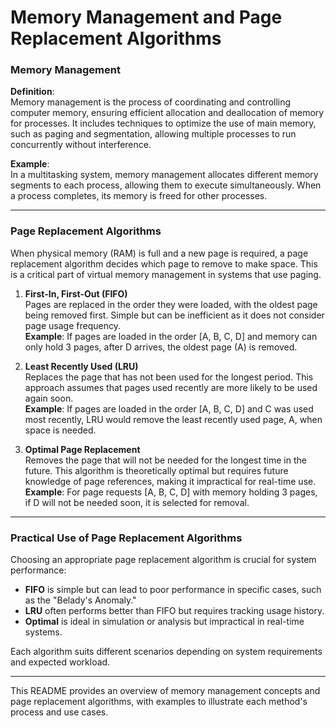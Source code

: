 # Memory Management and Page Replacement Algorithms

### Memory Management

**Definition**:  
Memory management is the process of coordinating and controlling computer memory, ensuring efficient allocation and deallocation of memory for processes. It includes techniques to optimize the use of main memory, such as paging and segmentation, allowing multiple processes to run concurrently without interference.

**Example**:  
In a multitasking system, memory management allocates different memory segments to each process, allowing them to execute simultaneously. When a process completes, its memory is freed for other processes.

---

### Page Replacement Algorithms

When physical memory (RAM) is full and a new page is required, a page replacement algorithm decides which page to remove to make space. This is a critical part of virtual memory management in systems that use paging.

1. **First-In, First-Out (FIFO)**  
   Pages are replaced in the order they were loaded, with the oldest page being removed first. Simple but can be inefficient as it does not consider page usage frequency.  
   **Example**: If pages are loaded in the order [A, B, C, D] and memory can only hold 3 pages, after D arrives, the oldest page (A) is removed.

2. **Least Recently Used (LRU)**  
   Replaces the page that has not been used for the longest period. This approach assumes that pages used recently are more likely to be used again soon.  
   **Example**: If pages are loaded in the order [A, B, C, D] and C was used most recently, LRU would remove the least recently used page, A, when space is needed.

3. **Optimal Page Replacement**  
   Removes the page that will not be needed for the longest time in the future. This algorithm is theoretically optimal but requires future knowledge of page references, making it impractical for real-time use.  
   **Example**: For page requests [A, B, C, D] with memory holding 3 pages, if D will not be needed soon, it is selected for removal.

---

### Practical Use of Page Replacement Algorithms

Choosing an appropriate page replacement algorithm is crucial for system performance:
- **FIFO** is simple but can lead to poor performance in specific cases, such as the "Belady's Anomaly."
- **LRU** often performs better than FIFO but requires tracking usage history.
- **Optimal** is ideal in simulation or analysis but impractical in real-time systems.

Each algorithm suits different scenarios depending on system requirements and expected workload.

---

This README provides an overview of memory management concepts and page replacement algorithms, with examples to illustrate each method's process and use cases.
